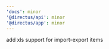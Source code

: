 ```yaml
---
'docs': minor
'@directus/api': minor
'@directus/app': minor
---
```


add xls support for import-export items
